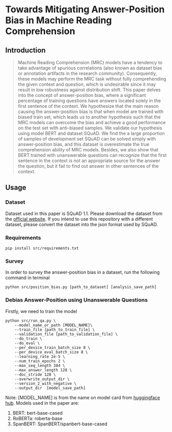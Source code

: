 # Towards Mitigating Answer-Position Bias in Machine Reading Comprehension
## Introduction
> Machine Reading Comprehension (MRC) models have a tendency to take advantage of spurious correlations (also known as dataset bias or annotation artifacts in the research community). Consequently, these models may perform the MRC task without fully comprehending the given context and question, which is undesirable since it may result in low robustness against distribution shift. This paper delves into the concept of answer-position bias, where a significant percentage of training questions have answers located solely in the first sentence of the context. We hypothesize that the main reason causing the answer-position bias is that when model are trained with biased train set, which leads us to another hypothesis such that the MRC models can overcome the bias and achieve a good performance on the test set with anti-biased samples. We validate our hypothesis using model BERT and dataset SQuAD. We find the a large proportion of samples of development set SQuAD can be solved simply with answer-position bias, and this dataset is overestimate the true comprehension ability of MRC models. Besides, we also show that BERT trained with unanswerable questions can recognize that the first sentence in the context is not an appropriate source for the answer the question, but it fail to find out answer in other sentences of the context.
## Usage
### Dataset
Dataset used in this paper is SQuAD 1.1. Please download the dataset from the [official website](https://rajpurkar.github.io/SQuAD-explorer/). If you intend to use this repository with a different dataset, please convert the dataset into the json format used by SQuAD.
### Requirements
```
pip install src/requirements.txt
```
### Survey
In order to survey the answer-position bias in a dataset, run the following command in terminal
```
python src/position_bias.py [path_to_dataset] [analysis_save_path]
```
### Debias Answer-Position using Unanswerable Questions
Firstly, we need to train the model
```
python src/run_qa.py \
    --model_name_or_path [MODEL_NAME]\
    --train_file [path_to_train_file] \
    --validation_file [path_to_validation_file] \
    --do_train \
    --do_eval \
    --per_device_train_batch_size 8 \
    --per_device_eval_batch_size 8 \
    --learning_rate 2e-5 \
    --num_train_epochs 2 \
    --max_seq_length 384 \
    --max_answer_length 128 \
    --doc_stride 128 \
    --overwrite_output_dir \
    --version_2_with_negative \
    --output_dir  [model_save_path]
```
Note: [MODEL_NAME] is from the name on model card from [huggingface hub](https://huggingface.co/models). Models used in the paper are:


1.   BERT: bert-base-cased
2.   RoBERTa: roberta-base
3.   SpanBERT: SpanBERT/spanbert-base-cased

